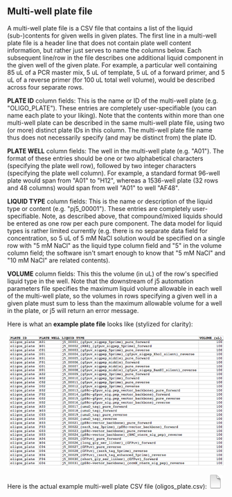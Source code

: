 ## Multi-well plate file

A multi-well plate file is a CSV file that contains a list of the liquid (sub-)contents for given wells in given plates. The first line in a multi-well plate file is a header line that does not contain plate well content information, but rather just serves to name the columns below. Each subsequent line/row in the file describes one additional liquid component in the given well of the given plate. For example, a particular well containing 85 uL of a PCR master mix, 5 uL of template, 5 uL of a forward primer, and 5 uL of a reverse primer (for 100 uL total well volume), would be described across four separate rows. 

**PLATE ID** column fields:
This is the name or ID of the multi-well plate (e.g. "OLIGO_PLATE"). These entries are completely user-specifiable (you can name each plate to your liking). Note that the contents within more than one multi-well plate can be described in the same multi-well plate file, using two (or more) distinct plate IDs in this column. The multi-well plate file name thus does not necessarily specify (and may be distinct from) the plate ID. 

**PLATE WELL** column fields:
The well in the multi-well plate (e.g. "A01"). The format of these entries should be one or two alphabetical characters (specifying the plate well row), followed by two integer characters (specifying the plate well column). For example, a standard format 96-well plate would span from "A01" to "H12", whereas a 1536-well plate (32 rows and 48 columns) would span from well "A01" to well "AF48".

**LIQUID TYPE** column fields:
This is the name or description of the liquid type or content (e.g. "pj5_00001"). These entries are completely user-specifiable. Note, as described above, that compound/mixed liquids should be entered as one row per each pure component. The data model for liquid types is rather limited currently (e.g. there is no separate data field for concentration, so 5 uL of 5 mM NaCl solution would be specified on a single row with "5 mM NaCl" as the liquid type column field and "5" in the volume column field; the software isn't smart enough to know that "5 mM NaCl" and "10 mM NaCl" are related contents).

**VOLUME** column fields:
This this the volume (in uL) of the row's specified liquid type in the well. Note that the downstream of j5 automation parameters file specifies the maximum liquid volume allowable in each well of the multi-well plate, so the volumes in rows specifying a given well in a given plate must sum to less than the maximum allowable volume for a well in the plate, or j5 will return an error message.

Here is what an **example plate file** looks like (stylized for clarity):

![Multi-well plate](../../images/pastedImage47.png)

Here is the actual example multi-well plate CSV file (oligos_plate.csv): 
[![](../../images/pageIcon.png)](../../documents/oligos_plate.csv)